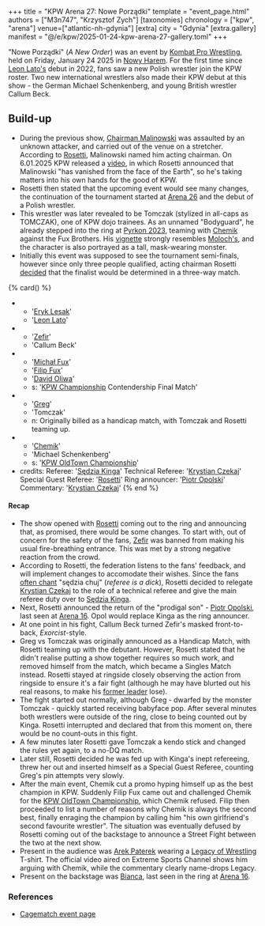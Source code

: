 +++
title = "KPW Arena 27: Nowe Porządki"
template = "event_page.html"
authors = ["M3n747", "Krzysztof Zych"]
[taxonomies]
chronology = ["kpw", "arena"]
venue=["atlantic-nh-gdynia"]
[extra]
city = "Gdynia"
[extra.gallery]
manifest = "@/e/kpw/2025-01-24-kpw-arena-27-gallery.toml"
+++

"Nowe Porządki" (_A New Order_) was an event by [Kombat Pro Wrestling](@/o/kpw.md), held on Friday, January 24 2025 in [Nowy Harem](@/v/atlantic-nh-gdynia.md). For the first time since [Leon Lato's](@/w/leon-lato.md) debut in 2022, fans saw a new Polish wrestler join the KPW roster. Two new international wrestlers also made their KPW debut at this show - the German Michael Schenkenberg, and young British wrestler Callum Beck.

## Build-up

* During the previous show, [Chairman Malinowski](@/w/krystian-malinowski.md) was assaulted by an unknown attacker, and carried out of the venue on a stretcher. According to [Rosetti](@/w/rosetti.md), Malinowski named him acting chairman.
  On 6.01.2025 KPW released a [video][boss-rosetti], in which Rosetti announced that Malinowski "has vanished from the face of the Earth", so he's taking matters into his own hands for the good of KPW.
* Rosetti then stated that the upcoming event would see many changes, the continuation of the tournament started at [Arena 26](@/e/kpw/2024-11-15-kpw-arena-26.md) and the debut of a Polish wrestler.
* This wrestler was later revealed to be Tomczak (stylized in all-caps as TOMCZAK), one of KPW dojo trainees. As an unnamed "Bodyguard", he already stepped into the ring at [Pyrkon 2023](@/e/kpw/2023-06-17-kpw-pyrkon-2023.md), teaming with [Chemik](@/w/chemik.md) against the Fux Brothers. His [vignette][tomczak-intro] strongly resembles [Moloch's](@/w/moloch.md), and the character is also portrayed as a tall, mask-wearing monster.
* Initially this event was supposed to see the tournament semi-finals, however since only three people qualified, acting chairman Rosetti [decided][rosetti-finals] that the finalist would be determined in a three-way match.

{% card() %}
- - '[Eryk Lesak](@/w/eryk-lesak.md)'
  - '[Leon Lato](@/w/leon-lato.md)'
- - '[Zefir](@/w/zefir.md)'
  - 'Callum Beck'
- - '[Michał Fux](@/w/michal-fux.md)'
  - '[Filip Fux](@/w/filip-fux.md)'
  - '[David Oliwa](@/w/david-oliwa.md)'
  - s: '[KPW Championship](@/c/kpw-championship.md) Contendership Final Match'
- - '[Greg](@/w/greg.md)'
  - 'Tomczak'
  - n: Originally billed as a handicap match, with Tomczak and Rosetti teaming up.
- - '[Chemik](@/w/chemik.md)'
  - 'Michael Schenkenberg'
  - s: '[KPW OldTown Championship](@/c/kpw-old-town-championship.md)'
- credits:
    Referee: '[Sędzia Kinga](@/w/kinga-miotke.md)'
    Technical Referee: '[Krystian Czekaj](@/w/krystian-czekaj.md)'
    Special Guest Referee: '[Rosetti](@/w/rosetti.md)'
    Ring announcer: '[Piotr Opolski](@/w/piotr-opolski.md)'
    Commentary: '[Krystian Czekaj](@/w/krystian-czekaj.md)'
{% end %}

#### Recap

- The show opened with [Rosetti](@/w/rosetti.md) coming out to the ring and announcing that, as promised, there would be some changes. To start with, out of concern for the safety of the fans, [Zefir](@/w/zefir.md) was banned from making his usual fire-breathing entrance. This was met by a strong negative reaction from the crowd.
- According to Rosetti, the federation listens to the fans' feedback, and will implement changes to accomodate their wishes. Since the fans [often chant](@/a/polish-wrestling-chants.md) "sędzia chuj" (_referee is a dick_), Rosetti decided to relegate [Krystian Czekaj](@/w/krystian-czekaj.md) to the role of a technical referee and give the main referee duty over to [Sędzia Kinga](@/w/kinga-miotke.md).
- Next, Rosetti announced the return of the "prodigal son" - [Piotr Opolski](@/w/piotr-opolski.md), last seen at [Arena 16](@/e/kpw/2020-02-01-kpw-arena-16-polowanie.md). Opol would replace Kinga as the ring announcer.
- At one point in his fight, Callum Beck turned Zefir's masked front-to-back, _Exorcist_-style.
- Greg vs Tomczak was originally announced as a Handicap Match, with Rosetti teaming up with the debutant. However, Rosetti stated that he didn't realise putting a show together requires so much work, and removed himself from the match, which became a Singles Match instead. Rosetti stayed at ringside closely observing the action from ringside to ensure it's a fair fight (although he may have blurted out his real reasons, to make his [former leader](@/w/greg.md) lose).
- The fight started out normally, although Greg - dwarfed by the monster Tomczak - quickly started receiving babyface pop. After several minutes both wrestlers were outside of the ring, close to being counted out by Kinga. Rosetti interrupted and declared that from this moment on, there would be no count-outs in this fight.
- A few minutes later Rosetti gave Tomczak a kendo stick and changed the rules yet again, to a no-DQ match.
- Later still, Rosetti decided he was fed up with Kinga's inept refereeing, threw her out and inserted himself as a Special Guest Referee, counting Greg's pin attempts very slowly.
- After the main event, Chemik cut a promo hyping himself up as the best champion in KPW. Suddenly Filip Fux came out and challenged Chemik for the [KPW OldTown Championship](@/c/kpw-old-town-championship.md), which Chemik refused. Filip then proceeded to list a number of reasons why Chemik is always the second best, finally enraging the champion by calling him "his own girlfriend's second favourite wrestler". The situation was eventually defused by Rosetti coming out of the backstage to announce a Street Fight between the two at the next show.
- Present in the audience was [Arek Paterek](@/w/arek-paterek.md) wearing a [Legacy of Wrestling](@/o/low.md) T-shirt. The official video aired on Extreme Sports Channel shows him arguing with Chemik, while the commentary clearly name-drops Legacy.
- Present on the backstage was [Bianca](@/w/bianca.md), last seen in the ring at [Arena 16](@/e/kpw/2020-02-01-kpw-arena-16-polowanie.md).

### References

* [Cagematch event page](https://www.cagematch.net/?id=1&nr=418046)

[boss-rosetti]: https://www.youtube.com/watch?v=dUr5kiuQclg
[rosetti-finals]: https://www.facebook.com/photo/?fbid=925832966342610&set=a.517136233878954
[tomczak-intro]: https://www.youtube.com/watch?v=SOQpAoISP0s
